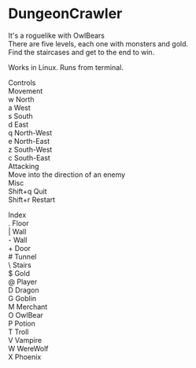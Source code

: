 # DungeonCrawler
  
It's a roguelike with OwlBears  
There are five levels, each one with monsters and gold.  
Find the staircases and get to the end to win.  
  
Works in Linux. Runs from terminal.  
  
Controls    
    Movement  
        w   North  
        a   West  
        s   South  
        d   East  
        q   North-West  
        e   North-East  
        z   South-West  
        c   South-East  
    Attacking  
        Move into the direction of an enemy  
    Misc  
        Shift+q Quit  
        Shift+r Restart  
  
Index  
    .   Floor  
    |   Wall  
    -   Wall  
    +   Door  
    #   Tunnel      
    \   Stairs  
    $   Gold  
    @   Player  
    D   Dragon  
    G   Goblin  
    M   Merchant  
    O   OwlBear  
    P   Potion  
    T   Troll  
    V   Vampire  
    W   WereWolf  
    X   Phoenix  
